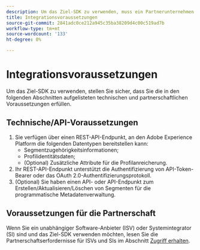 ```yaml
---
description: Um das Ziel-SDK zu verwenden, muss ein Partnerunternehmen die in diesem Dokument aufgeführten Voraussetzungen erfüllen.
title: Integrationsvoraussetzungen
source-git-commit: 2841adc0ce212a945c35ba38209d4c00c519ad7b
workflow-type: tm+mt
source-wordcount: '133'
ht-degree: 0%

---
```


# Integrationsvoraussetzungen

Um das Ziel-SDK zu verwenden, stellen Sie sicher, dass Sie die in den folgenden Abschnitten aufgelisteten technischen und partnerschaftlichen Voraussetzungen erfüllen.

## Technische/API-Voraussetzungen

1. Sie verfügen über einen REST-API-Endpunkt, an den Adobe Experience Platform die folgenden Datentypen bereitstellen kann:
   * Segmentzugehörigkeitsinformationen;
   * Profilidentitätsdaten;
   * (Optional) Zusätzliche Attribute für die Profilanreicherung.
2. Ihr REST-API-Endpunkt unterstützt die Authentifizierung von API-Token-Bearer oder das OAuth 2.0-Authentifizierungsprotokoll.
3. (Optional) Sie haben einen API- oder API-Endpunkt zum Erstellen/Aktualisieren/Löschen von Segmenten für die programmatische Metadatenverwaltung.

## Voraussetzungen für die Partnerschaft

Wenn Sie ein unabhängiger Software-Anbieter (ISV) oder Systemintegrator (SI) sind und das Ziel-SDK verwenden möchten, lesen Sie die Partnerschaftserfordernisse für ISVs und SIs im Abschnitt [Zugriff erhalten](./overview.md#get-access).
